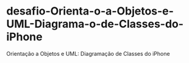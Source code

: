 # desafio-Orienta-o-a-Objetos-e-UML-Diagrama-o-de-Classes-do-iPhone
 Orientação a Objetos e UML: Diagramação de Classes do iPhone 
